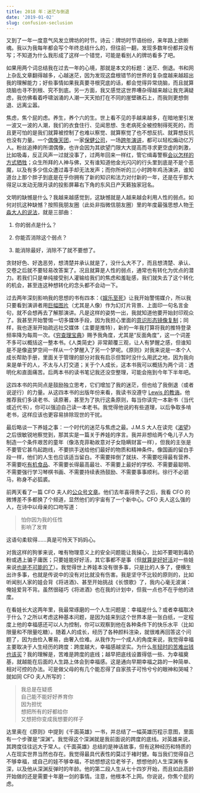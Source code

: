 ```yaml
---
title: 2018 年：迷茫与倒退
date: '2019-01-02'
slug: confusion-seclusion
---
```


又到了一年一度意气风发立牌坊的时节。诗云：牌坊时节语纷纷，来年路上欲断魂。我以为我每年都会写个年终总结什么的，但往前一翻，发现多数年份都并没有写；不知道为什么我形成了这样一个错觉，可能是看别人的牌坊看多了吧。

如果用两个词总结我在过去一年的心境，那就是本文的标题：迷茫、倒退。书和网上杂乱文章翻得越多，心越迷茫，因为发现这盘根错节的世界的复杂度越来越超出我的理解能力；好些事情如果我真要寻根究底的话，都会觉得异常烧脑，而且就算烧脑也寻不到根、究不到底。另一方面，我又感觉这世界嘈杂得越来越让我充满疑虑，我仿佛看着呼啸汹涌的人潮一天天拍打在不同的崖壁礁石上，而我则更想倒退、远离尘嚣。

焦虑，焦个屁的虑。养生，养个六的生。世上看不见的手越来越多，在暗地里引发一波又一波的人潮，我们的衣食住行、见闻思想、生老病死全被控制得死死的，而且更可怕的是我们就算被控制了也难以察觉、就算察觉了也不想反抗、就算想反抗也没有力量。一个[偶像天团](https://www.douban.com/note/698368306/)，一家[保健公司](https://mp.weixin.qq.com/s/J5XA3K5PcOEsgs6czE0nlg)，一场[跨年演讲](https://mp.weixin.qq.com/s/dxGfeWlI9glFgRGjfceZVQ)，都可以轻松煽动亿万人。粉丝追捧的所谓偶像，也许会因为其欲望门限大大提高而寻求更空虚的刺激，比如吸毒，反正风声一过就没事了，过两年回来一样红，管它缉毒警察[会以怎样的方式牺牲](https://en.wikipedia.org/wiki/Kiki_Camarena)；众生所拜的人神与佛，又有谁知道他金光闪闪的行头里到底是不是个恶魔，以及有多少信众遭过毒手却无法发声；而你所听的三小时跨年鸡汤演讲，谁知道台上那个胖子到底是在乎你拥有了新的知识和法力对付新的一年，还是在乎那大得足以发动无限月读的投影屏幕右下角的东风日产天籁独家冠名。

文明的缺憾是什么？我越来越感觉到，这缺憾就是人越来越会利用人性的弱点。如何对抗这种缺憾？按照我朋友圈（此处非指微信朋友圈）里的年度最强思想人物[于淼大人的说法](https://yufree.cn/cn/2018/12/01/anxiety/)，就是三部曲：

1. 你的弱点是什么？

1. 你能否消除这个弱点？

1. 能消除最好，消除不了就不要想了。

贪财好色、好逸恶劳，想清楚并承认就是了，没什么大不了，而且想清楚、承认、交卷之后就不要轻易改答案了。况且就算是人性的弱点，通常也有转化为优点的潜力。若我们只是单纯接受别人灌输给我们的焦虑和羞耻感，我们就失去了这个转化的机会，甚至连这种想转化的念头都不会动一下。

过去两年深刻影响我的思想的书有四本：《[娱乐至死](/cn/2018/04/amusing-ourselves-to-death/)》让我开始警惕媒介，所以我只要看到演讲者用[巨幅图片](/cn/2017/07/superintelligence/)（尤其是人像）作为幻灯片背景、上面印一句名言金句，就不会想再去了解那演讲。凡是这样的姿势一出，我就知道他要开始封印观众了。我甚至开始警惕一切多媒体手段，因为我担心里面的[意识形态镜像复制](https://www.douban.com/note/701607997/)；同样，我也逐渐开始疏远社交媒体（主要是推特），新的一年我打算将我的推特登录频率降为每周一次。《[穷查理宝典](/cn/2018/08/poor-charlies-almanack/)》赐予我角度，尤其是“反面角度”，这一个词差不多可以概括这一整本书。《人类简史》非常颠覆三观，让人有梦醒之感，但谁知是不是像盗梦空间一样从一个梦醒入了另一个梦呢。《原则》对我来说是一本个人成长帮助手册，里面关于管理的部分对我有启示但暂时没什么用武之地，因为我向来是单干的人，不太与人打交道；关于个人成长，这本书我可以概括为两个词：透明化和直面痛苦。后两本书的读书笔记我还没空整理，可能会拖到今年下半年吧。

这四本书的共同点是鼓励独立思考，它们增加了我的迷茫，但也给了我倒退（或者说逆行）的力量。从这四本书的出版年份来看，我读书没遵守 [Lewis 的教诲](https://reasonabletheology.org/cs-lewis-on-reading-old-books/)。他推荐我们多读老书、读原著，甚至为了执行这条原则，每当你读完一本新书（当代或近代书），你可以强迫自己读一本老书。我觉得他说的有些道理，以后争取多啃老书，这样应该也更容易排除现世的干扰。

最后略谈一下养娃之事：一个时代的迷茫与焦虑之最。J.M.S 大人在读完《[渴望](/cn/2018/12/craving/)》之后很敏锐地察觉到，那其实是一篇关于养娃的序言。我并非想给两个龟儿子人为制造一个条件艰苦的童年（像洛克菲勒故意对子女隐瞒财富一样），但我的主张是不要管它甚鸟起跑线，不要拱手送给他们最好的物质和精神条件。像国画的留白手段一样，他们的人生也应该适当留白。不需要摔倒了就扶、不需要吃得最有营养、不需要吃[有机食品](http://headsalon.org/archives/5846.html)、不需要长得最高最壮、不需要上最好的学校、不需要最聪明、不需要强行学习琴棋书画、不需要持续表扬鼓励、不需要事事顺利。徐行不必驷马，称身不必狐裘。

前两天看了一篇 CFO 夫人的[公众号文章](https://mp.weixin.qq.com/s/tsOdnbp-6r2o_j5gxJsn0Q)。他们去年喜得贵子之后，我看 CFO 的微博差不多都换了个频道，显然他们的宇宙有了一个新中心。CFO 夫人这么强的人，在诗中以母亲的口吻写道：

> 怕你因为我的任性  
影响了发育

这语句柔软得……真是可怜天下妈妈心。

对我这样的狗爹来说，唯有物理意义上的安全问题能让我操心，比如不要喝到毒奶粉或遇上骗子庸医；只要娃能好好活，其它事都不是事（但[就算是好好活](https://www.sohu.com/a/279970593_100053208)对一些娃来说[也是不可能的了](https://mp.weixin.qq.com/s/NUNuLSLcwlagxwNMjEDikA)）。我觉得世上养娃本没有很多事，只是比的人多了，便横生出许多事，也就是传说中的没有对比就没有伤害。我是坚守不比较的原则的，比如听闻别人家的娃会背《将进酒》、甚至开始挑战《长恨歌》了，我内心毫无波澜：俺娃爱背不背。虽然很碰巧《将进酒》也在我的计划中，但我一点也不在乎他的进度。

<!--去年美帝独立日时放烟花，三岁的老大天性胆小如鼠，格外害怕烟花爆炸声，我为了转移他的注意力，便跟他说烟花三月下扬州（我的脑洞就是辣么大）；等到几日烟花放完之后，他已经会背《送孟浩然之广陵》了，这也是他学会的第一首诗。到年底学了二十来首，有同学提到其国内朋友的女儿会背《将进酒》了，问我要不要比试，巧的是当时我也正计划着教老大这首，不过看到这种挑战我立马就跪了：咱不比。这不，都过了快一个月了，这小子才不情不愿地背到会须一饮三百杯。这首确实有点难为他，太长了，反正我也从来不催，每天洗澡的几分钟时间里背一句算一句，爱背不背，说不背了就立马不背了。听说那背诗上瘾的小妹妹要挑战《长恨歌》了，我表示内心毫无波澜，反正爹我自己也不会背，与我无关。-->

在看娃长大这两年里，我最常琢磨的一个人生问题是：幸福是什么？或者幸福取决于什么？之所以考虑这种基本问题，是因为娃来到这个世界本是一张白纸，一定程度上他的幸福感还可以人为控制，你可以观察到他在各种条件下的快乐水平（比如限量和不限量吃糖）。随着人的成长，经历了各种颜料渲染，就很难再回答这个问题了，因为由俭入奢易，由奢入俭难。从我作为一个成人的角度来说，我觉得幸福主要取决于人生经历的跨度：跨度越大，幸福感越坚实。为什么[年轻时的苦难出钱也该买](/cn/2018/12/craving/)？我的理解是，苦难是跨度的底线；越早把底线设置得低一些、为幸福奠基，就越能在后面的人生路上体会到幸福感。这是通向早期幸福之路的一种简单、相对可控的办法。可是做父母的有几个能忍得了自家孩子可怜兮兮的眼神和哭喊？就如同 CFO 夫人所写的：

> 我总是在疑惑  
自己能不能好好养育你  
因为担忧  
想把所有的好都给你  
又想把你变成我想要的样子

达里奥在《原则》中提到《千面英雄》一书，并总结了一幅英雄历程示意图，里面有一个步骤是“深渊”。我觉得这个深渊就是我前面说的跨度的底线。对英雄来说，其跨度往往远大于常人。《千面英雄》总结的是神话故事，但有这种经历和特质的人在现实世界当然也存在。我觉得最具代表性的莫过于褚时健。每当我们觉得自己不够幸福，或自己的娃不够幸福，不妨想想这位老爷子，想想他的人生深渊有多深，以及他从深渊反弹时的年龄。他的第二段人生从七十四岁开始，而且如此高龄开始做的还是需要十年磨一剑的事情。注意，他根本不上网。你说说，你焦个屁的虑。
